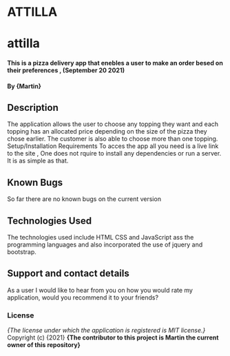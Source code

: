 # ATTILLA
# attilla
#### This is a pizza delivery app that enebles a user to make an order besed on their preferences , (September 20 2021)
#### By **{Martin}**
## Description
The application allows the user to choose any topping they want and each topping has an allocated price depending on the size of the pizza they chose earlier. The customer is also able to choose more than one topping.
 Setup/Installation Requirements
To acces the app all you need is a live link to the site , One does not rquire to install any dependencies or run a server. It is as simple as that.
## Known Bugs
So far there are no known bugs on the current version
## Technologies Used
The technologies used include HTML CSS and JavaScript  ass the programming languages and also incorporated the use of jquery and bootstrap.
## Support and contact details
As a user I would like to hear from you on how you would rate my application, would you recommend it to your friends? 
### License
*{The license under which the application is registered is MIT license.}*
Copyright (c) {2021} **{The contributor to this project is Martin the current owner of this repository}**